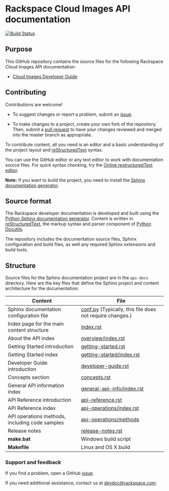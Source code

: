 # Rackspace Cloud Images API documentation

[![Build Status](https://travis-ci.org/rackerlabs/docs-cloud-images.svg?branch=master)](https://travis-ci.org/rackerlabs/docs-cloud-images)


## Purpose

This GitHub repository contains the source files for the following Rackspace
Cloud Images API documentation:

* [Cloud Images Developer Guide](https://developer.rackspace.com/docs/cloud-images/v2/developer-guide/)

## Contributing

Contributions are welcome!

* To suggest changes or report a problem, submit an [issue](https://github.com/rackerlabs/docs-cloud-images/issues).

* To make changes to a project, create your own fork of the repository. Then,
submit a [pull
request](https://github.com/rackerlabs/docs-cloud-images/compare?expand=1) to
have your changes reviewed and merged into the master branch as appropriate.

To contribute content, all you need is an editor and a basic understanding of
the project layout and [reStructuredText](http://sphinx-doc.org/rest.html)
syntax.

You can use the GitHub editor or any text editor to work with documentation
source files. For quick syntax checking, try the
[Online restructuredText editor](http://rst.ninjs.org/).

**Note:** If you want to build the project, you need to install the [
Sphinx documentation generator](http://www.sphinx-doc.org/en/stable/install.html).

## Source format

The Rackspace developer documentation is developed and built using the
[Python Sphinx documentation generator](http://sphinx-doc.org/). Content is
written in [reStructuredText](http://sphinx-doc.org/rest.html), the markup
syntax and parser component of
[Python Docutils](http://docutils.sourceforge.net/index.html).

The repository includes the documentation source files, Sphinx configuration
and build files, as well any required Sphinx extensions and build tools.

## Structure

Source files for the Sphinx documentation project are in the ``api-docs``
directory. Here are the key files that define the Sphinx project and content
architecture for the documentation:

Content | File
--- | ---
|Sphinx documentation configuration file| [conf.py](https://github.com/rackerlabs/docs-cloud-images/blob/master/api-docs/conf.py) (Typically, this file does not require changes.)
|Index page for the main content structure| [index.rst](https://github.com/rackerlabs/docs-cloud-images/blob/master/api-docs/index.rst)
|About the API index| [overview/index.rst](https://github.com/rackerlabs/docs-cloud-images/blob/master/api-docs/overview/index.rst)
|Getting Started introduction| [getting-started.rst](https://github.com/rackerlabs/docs-cloud-images/blob/master/api-docs/getting-started.rst)
|Getting Started index|[getting-started/index.rst](https://github.com/rackerlabs/docs-cloud-images/blob/master/api-docs/getting-started/index.rst)
|Developer Guide introduction|[developer-guide.rst](https://github.com/rackerlabs/docs-cloud-images/blob/master/api-docs/developer-guide.rst)
|Concepts section| [concepts.rst](https://github.com/rackerlabs/docs-cloud-images/blob/master/api-docs/concepts.rst)
|General API information index|[general-api-info/index.rst](https://github.com/rackerlabs/docs-cloud-images/blob/master/api-docs/general-api-info/index.rst)
|API Reference introduction|[api-reference.rst](https://github.com/rackerlabs/docs-cloud-images/blob/master/api-docs/api-reference.rst)
|API Reference index|[api-operations/index.rst](https://github.com/rackerlabs/docs-cloud-images/blob/master/api-docs/api-operations/index.rst)
|API operations methods, including code samples|[api-operations/methods](https://github.com/rackerlabs/docs-cloud-images/tree/master/api-docs/api-operations/methods)
|Release notes|[release-notes.rst](https://github.com/rackerlabs/docs-cloud-images/blob/master/api-docs/release-notes.rst)
|**make.bat**|Windows build script
|**Makefile**| Linux and OS X build

### Support and feedback

If you find a problem, open a GitHub [issue](https://github.com/rackerlabs/docs-cloud-images/issues).

If you need additional assistance, contact us at [devdoc@rackspace.com](mailto:devdoc@rackspace.com).
